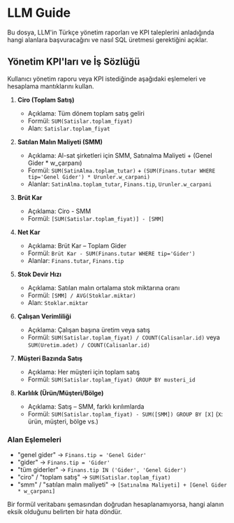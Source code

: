 # LLM Guide

Bu dosya, LLM'in Türkçe yönetim raporları ve KPI taleplerini anladığında hangi alanlara başvuracağını ve nasıl SQL üretmesi gerektiğini açıklar.

## Yönetim KPI'ları ve İş Sözlüğü
Kullanıcı yönetim raporu veya KPI istediğinde aşağıdaki eşlemeleri ve hesaplama mantıklarını kullan.

1. **Ciro (Toplam Satış)**
   - Açıklama: Tüm dönem toplam satış geliri
   - Formül: `SUM(Satislar.toplam_fiyat)`
   - Alan: `Satislar.toplam_fiyat`

2. **Satılan Malın Maliyeti (SMM)**
   - Açıklama: Al-sat şirketleri için SMM, Satınalma Maliyeti + (Genel Gider * w_çarpanı)
   - Formül: `SUM(SatinAlma.toplam_tutar)` + `(SUM(Finans.tutar WHERE tip='Genel Gider') * Urunler.w_carpani)`
   - Alanlar: `SatinAlma.toplam_tutar`, `Finans.tip`, `Urunler.w_carpani`

3. **Brüt Kar**
   - Açıklama: Ciro - SMM
   - Formül: `[SUM(Satislar.toplam_fiyat)] - [SMM]`

4. **Net Kar**
   - Açıklama: Brüt Kar – Toplam Gider
   - Formül: `Brüt Kar - SUM(Finans.tutar WHERE tip='Gider')`
   - Alanlar: `Finans.tutar`, `Finans.tip`

5. **Stok Devir Hızı**
   - Açıklama: Satılan malın ortalama stok miktarına oranı
   - Formül: `[SMM] / AVG(Stoklar.miktar)`
   - Alan: `Stoklar.miktar`

6. **Çalışan Verimliliği**
   - Açıklama: Çalışan başına üretim veya satış
   - Formül: `SUM(Satislar.toplam_fiyat) / COUNT(Calisanlar.id)` veya `SUM(Uretim.adet) / COUNT(Calisanlar.id)`

7. **Müşteri Bazında Satış**
   - Açıklama: Her müşteri için toplam satış
   - Formül: `SUM(Satislar.toplam_fiyat) GROUP BY musteri_id`

8. **Karlılık (Ürün/Müşteri/Bölge)**
   - Açıklama: Satış – SMM, farklı kırılımlarda
   - Formül: `SUM(Satislar.toplam_fiyat) - SUM([SMM]) GROUP BY [X]` (`X`: ürün, müşteri, bölge vs.)

### Alan Eşlemeleri
- "genel gider" → `Finans.tip = 'Genel Gider'`
- "gider" → `Finans.tip = 'Gider'`
- "tüm giderler" → `Finans.tip IN ('Gider', 'Genel Gider')`
- "ciro" / "toplam satış" → `SUM(Satislar.toplam_fiyat)`
- "smm" / "satılan malın maliyeti" → `[Satınalma Maliyeti] + [Genel Gider * w_çarpanı]`

Bir formül veritabanı şemasından doğrudan hesaplanamıyorsa, hangi alanın eksik olduğunu belirten bir hata döndür.
